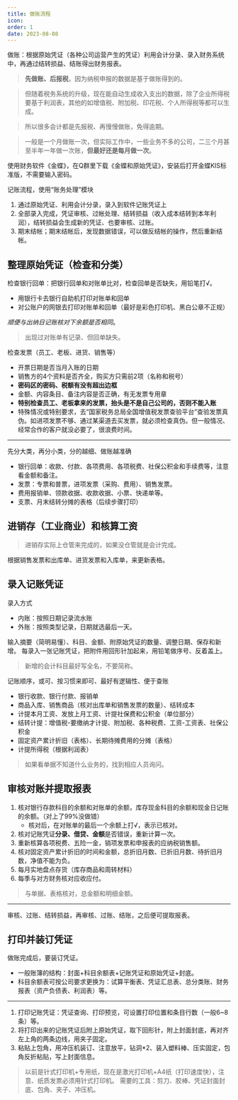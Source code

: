 ```yaml
---
title: 做账流程
icon: 
order: 1
date: 2023-08-08
---
```


做账：根据原始凭证（各种公司运营产生的凭证）利用会计分录、录入财务系统中，再通过结转损益、结账得出财务报表。

> **先做账、后报税**，因为纳税申报的数据是基于做账得到的。

> 但随着税务系统的升级，现在能自动生成收入支出的数据，除了企业所得税要基于利润表，其他的如增值税、附加税、印花税、个人所得税等都可以生成。

> 所以很多会计都是先报税、再慢慢做账，免得逾期。

> 一般是一个月做账一次，但实际工作中，一些业务不多的公司，二三个月甚至半年一年做一次账，**但最好还是每月做一次**。


使用财务软件《金蝶》，在Q群里下载《金蝶和原始凭证》，安装后打开金蝶KIS标准版，不需要输入密码。

记账流程，使用“账务处理”模块

1. 通过原始凭证、利用会计分录，录入到软件记账凭证上
2. 全部录入完成，凭证审核、过帐处理、结转损益（收入成本结转到本年利润），结转损益会生成新的凭证、也要审核、过账。
3. 期末结帐；期末结帐后，发现数据错误，可以做反结帐的操作，然后重新结帐。


## 整理原始凭证（检查和分类）

检查银行回单：把银行回单和对账单比对，检查回单是否缺失，用铅笔打√。

- 用银行卡去银行自助机打印对账单和回单
- 对公账户的网银去打印对账单和回单（最好是彩色打印机、黑白公章不正规）

*顺便与出纳日记账核对下余额是否相同*。

> 出现过对账单有记录、但回单缺失。

检查发票（员工、老板、进货、销售等）

- 开票日期是否当月入账的日期
- 销售方的4个资料是否齐全，购买方只需前2项（名称和税号）
- **密码区的密码、税额有没有超出边框**
- 金额、内容条目、备注内容是否正确，有无发票专用章
- **特别检查员工、老板拿来的发票，抬头是不是自己公司的，否则不能入账**
- 特殊情况或特别要求，去“国家税务总局全国增值税发票查验平台”查验发票真伪。如进项发票不够、通过某渠道去买发票，就必须检查真伪。但一般情况、经常合作的客户就没必要了，很浪费时间。

---

先分大类，再分小类，分的越细、做账越准确

- 银行回单：收款、付款、各项费用、各项税费、社保公积金和手续费等，注意看金额和备注。
- 发票：专票和普票，进项发票（采购、费用）、销售发票。
- 费用报销单、领款收据、收款收据、小票、快递单等。
- 支票、月末结转分摊的表格（后续步骤打印）

## 进销存（工业商业）和核算工资

> 进销存实际上仓管来完成的，如果没仓管就是会计完成。

根据销售发票和出库单、进货发票和入库单，来更新表格。

## 录入记账凭证

录入方式

- 内账：按照日期记录流水账
- 外账：按照类型记录，日期就选最后一天。

输入摘要（简明易懂）、科目、金额、附原始凭证的数量、调整日期、保存和新增。
每录入一张记账凭证，把附件用回形针加起来，用铅笔做序号、反着盖上。

> 新增的会计科目最好写全名，不要简称。

记账顺序，或可、按习惯来即可、最好有逻辑性、便于查账

- 银行收款、银行付款、报销单
- 商品入库、销售商品（核对出库单和销售发票的数量）、结转成本
- 计提本月工资、发放上月工资、计提社保费和公积金（单位部分）
- 结转计提：增值税-要缴纳才计提、附加税、各种税费、工资-工资表、社保公积金
- 固定资产累计折旧（表格）、长期待摊费用的分摊（表格）
- 计提所得税（根据利润表）

> 如果看单据不知道什么业务的，找到相应人员询问。

## 审核对账并提取报表

1. 核对银行存款科目的余额和对账单的余额，库存现金科目的余额和现金日记账的余额。（对上了99%没做错）
   - 核对后，在对账单的最后一个余额上打√，表示已核对。
2. 核对记账凭证**分录、借贷、金额**是否错误，重新计算一次。
3. 重新核算各项税费、五险一金，销项发票和申报表的应纳税销售额。
4. 核对固定资产累计折旧的时间和金额，总折旧月数、已折旧月数、待折旧月数，净值不能为负。
5. 每月实地盘点存货（库存商品和周转材料）
6. 每季与对方财务核对应收应付。

> 与单据、表格核对，总金额和明细金额。

---

审核、过账、结转损益，再审核、过账、结账，之后便可提取报表。

## 打印并装订凭证

做账完成后，要装订凭证。

- 一般账簿的结构：封面+科目余额表+记账凭证和原始凭证+封底。
- 科目余额表可按公司要求更换为：试算平衡表、凭证汇总表、总分类账、财务报表（资产负债表、利润表）等。

---

1. 打印记账凭证：凭证查询、打印预览，可设置打印位置和条目行数（一般6~8条）等。
2. 将打印出来的记账凭证后附上原始凭证，取下回形针，附上封面封底，再对齐左上角的两条边线，用夹子固定。
3. 粘贴上包角，用冲压机装订、注意放平，钻洞\*2、装入塑料棒、压实固定，包角反折粘贴，写上封面信息。

> 以前是针式打印机+专用纸，现在是激光打印机+A4纸（打印速度快），注意、纸质发票必须用针式打印机。
> 需要的工具：剪刀、胶棒、凭证封面封底、包角、夹子、冲压机。

